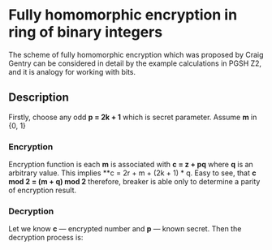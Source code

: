 # Fully homomorphic encryption in ring of binary integers

The scheme of fully homomorphic encryption which was proposed by Craig Gentry can be considered in detail by the example calculations in PGSH Z2, and it is analogy for working with bits.

## Description

Firstly, choose any odd **p = 2k + 1** which is secret parameter. Assume **m** in {0, 1}

### Encryption
Encryption function is each **m** is associated with **c = z + pq** where **q** is an arbitrary value. This implies **c = 2r + m + (2k + 1) * q.  Easy to see, that **c mod 2 = (m + q) mod 2** therefore, breaker is able only to determine a parity of encryption result.

### Decryption

Let we know **c** — encrypted number and **p** — known secret. Then the decryption process is: 